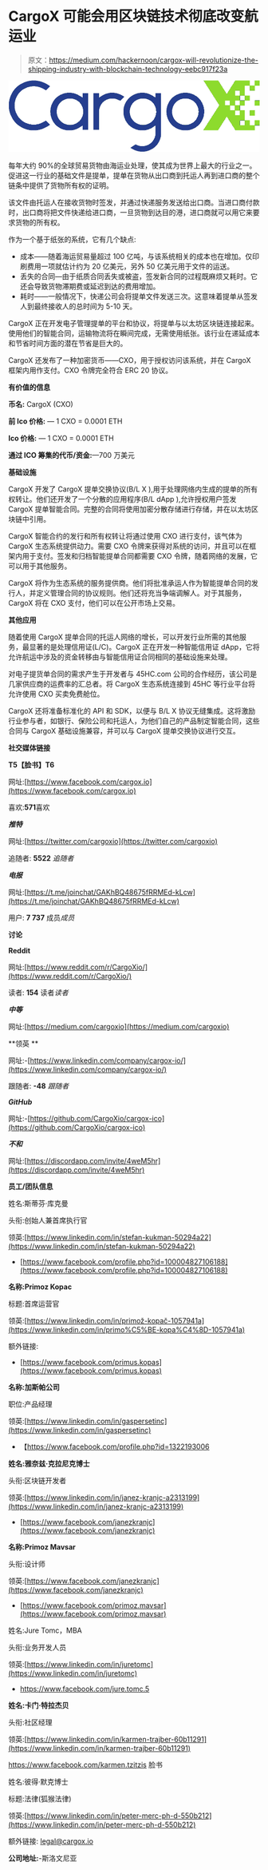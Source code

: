 # CargoX 可能会用区块链技术彻底改变航运业

> 原文：<https://medium.com/hackernoon/cargox-will-revolutionize-the-shipping-industry-with-blockchain-technology-eebc917f23a>

![](img/81ecf8d6430c89f719d07c9734c12fec.png)

每年大约 90%的全球贸易货物由海运业处理，使其成为世界上最大的行业之一。促进这一行业的基础文件是提单，提单在货物从出口商到托运人再到进口商的整个链条中提供了货物所有权的证明。

该文件由托运人在接收货物时签发，并通过快递服务发送给出口商。当进口商付款时，出口商将把文件快递给进口商，一旦货物到达目的港，进口商就可以用它来要求货物的所有权。

作为一个基于纸张的系统，它有几个缺点:

*   成本——随着海运贸易量超过 100 亿吨，与该系统相关的成本也在增加。仅印刷费用一项就估计约为 20 亿美元，另外 50 亿美元用于文件的运送。
*   丢失的合同—由于纸质合同丢失或被盗，签发新合同的过程既麻烦又耗时。它还会导致货物滞期费或延迟到达的费用增加。
*   耗时——一般情况下，快递公司会将提单文件发送三次。这意味着提单从签发人到最终接收人的总时间为 5-10 天。

CargoX 正在开发电子管理提单的平台和协议，将提单与以太坊区块链连接起来。使用他们的智能合同，运输物流将在瞬间完成，无需使用纸张。该行业在递延成本和节省时间方面的潜在节省是巨大的。

CargoX 还发布了一种加密货币——CXO，用于授权访问该系统，并在 CargoX 框架内用作支付。CXO 令牌完全符合 ERC 20 协议。

**有价值的信息**

**币名:** CargoX (CXO)

**前 Ico 价格:** — 1 CXO = 0.0001 ETH

**Ico 价格:** — 1 CXO = 0.0001 ETH

**通过 ICO 筹集的代币/资金:**—700 万美元

**基础设施**

CargoX 开发了 CargoX 提单交换协议(B/L X ),用于处理网络内生成的提单的所有权转让。他们还开发了一个分散的应用程序(B/L dApp ),允许授权用户签发 CargoX 提单智能合同。完整的合同将使用加密分散存储进行存储，并在以太坊区块链中引用。

CargoX 智能合约的发行和所有权转让将通过使用 CXO 进行支付，该气体为 CargoX 生态系统提供动力。需要 CXO 令牌来获得对系统的访问，并且可以在框架内用于支付。签发和归档智能提单合同都需要 CXO 令牌，随着网络的发展，它可以用于其他服务。

CargoX 将作为生态系统的服务提供商。他们将批准承运人作为智能提单合同的发行人，并定义管理合同的协议规则。他们还将充当争端调解人。对于其服务，CargoX 将在 CXO 支付，他们可以在公开市场上交易。

**其他应用**

随着使用 CargoX 提单合同的托运人网络的增长，可以开发行业所需的其他服务，最显著的是处理信用证(L/C)。CargoX 正在开发一种智能信用证 dApp，它将允许航运中涉及的资金转移由与智能信用证合同相同的基础设施来处理。

对电子提货单合同的需求产生于开发者与 45HC.com 公司的合作经历，该公司是几家供应商的运费率的汇总者。将 CargoX 生态系统连接到 45HC 等行业平台将允许使用 CXO 买卖免费舱位。

CargoX 还将准备标准化的 API 和 SDK，以便与 B/L X 协议无缝集成。这将激励行业参与者，如银行、保险公司和托运人，为他们自己的产品制定智能合同，这些合同与 CargoX 基础设施兼容，并可以与 CargoX 提单交换协议进行交互。

**社交媒体链接**

**T5【脸书】T6**

网址:[https://www.facebook.com/cargox.io](https://www.facebook.com/cargox.io)

喜欢:**571**喜欢

***推特***

网址:[https://twitter.com/cargoxio](https://twitter.com/cargoxio)

追随者: **5522** *追随者*

***电报***

网址:[https://t.me/joinchat/GAKhBQ48675fRRMEd-kLcw](https://t.me/joinchat/GAKhBQ48675fRRMEd-kLcw)

用户: **7 737** 成员*成员*

**讨论**

**Reddit**

网址:[https://www.reddit.com/r/CargoXio/](https://www.reddit.com/r/CargoXio/)

读者: **154** 读者*读者*

***中等***

网址:[https://medium.com/cargoxio](https://medium.com/cargoxio)

**领英 **

网址:-[https://www.linkedin.com/company/cargox-io/](https://www.linkedin.com/company/cargox-io/)

跟随者: **-48** *跟随者*

***GitHub***

网址:-[https://github.com/CargoXio/cargox-ico](https://github.com/CargoXio/cargox-ico)

***不和***

网址:[https://discordapp.com/invite/4weM5hr](https://discordapp.com/invite/4weM5hr)

**员工/团队信息**

姓名:斯蒂芬·库克曼

头衔:创始人兼首席执行官

领英:[https://www.linkedin.com/in/stefan-kukman-50294a22](https://www.linkedin.com/in/stefan-kukman-50294a22)

*   [https://www.facebook.com/profile.php?id=100004827106188](https://www.facebook.com/profile.php?id=100004827106188)

**名称:Primoz Kopac**

标题:首席运营官

领英:[https://www.linkedin.com/in/primož-kopač-1057941a](https://www.linkedin.com/in/primo%C5%BE-kopa%C4%8D-1057941a)

额外链接:

*   [https://www.facebook.com/primus.kopas](https://www.facebook.com/primus.kopas)

**名称:加斯帕公司**

职位:产品经理

领英:[https://www.linkedin.com/in/gaspersetinc](https://www.linkedin.com/in/gaspersetinc)

*   【https://www.facebook.com/profile.php?id=1322193006 

**姓名:雅奈兹·克拉尼克博士**

头衔:区块链开发者

领英:[https://www.linkedin.com/in/janez-kranjc-a2313199](https://www.linkedin.com/in/janez-kranjc-a2313199)

*   [https://www.facebook.com/janezkranjc](https://www.facebook.com/janezkranjc)

**名称:Primoz Mavsar**

头衔:设计师

领英:[https://www.facebook.com/janezkranjc](https://www.facebook.com/janezkranjc)

*   [https://www.facebook.com/primoz.mavsar](https://www.facebook.com/primoz.mavsar)

姓名:Jure Tomc，MBA

头衔:业务开发人员

领英:[https://www.linkedin.com/in/juretomc](https://www.linkedin.com/in/juretomc)

*   https://www.facebook.com/jure.tomc.5

**姓名:卡门·特拉杰贝**

头衔:社区经理

领英:[https://www.linkedin.com/in/karmen-trajber-60b11291](https://www.linkedin.com/in/karmen-trajber-60b11291)

https://www.facebook.com/karmen.tzitzis 脸书

姓名:彼得·默克博士

标题:法律(狐猴法律)

领英:[https://www.linkedin.com/in/peter-merc-ph-d-550b212](https://www.linkedin.com/in/peter-merc-ph-d-550b212)

额外链接: [legal@cargox.io](mailto:legal@cargox.io)

**公司地址:**-斯洛文尼亚